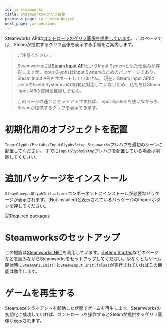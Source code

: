 ```yaml
---
id: ja-steamworks
title: Steamworksのグリフ画像
previous_page: ja-custom-device
next_page: ja-questions
---
```


Steamworks APIは[コントローラのグリフ画像を提供しています](https://partner.steamgames.com/doc/api/isteaminput#GetGlyphForActionOrigin)。
このページでは、Steamが提供するグリフ画像を表示する手順をご案内します。

> ご注意ください：
>
> Steamworksには[Steam Input API](https://partner.steamgames.com/doc/api/isteaminput)というInput Systemと似た仕組みが存在しますが、Input GlyphsはInput Systemのためのパッケージであり、Steam Input APIをサポートしていません。
> 現在、Steam Input APIはUnityのEvent System(UIの操作)に対応していないため、私たちはSteam Input APIの使用を推奨しません。
>
> このページの通りにセットアップすれば、Input Systemを使いながらもSteamが提供するグリフを表示できます。

# 初期化用のオブジェクトを配置
`InputGlyphs/Prefabs/InputGlyphsSetup_Steamworks`プレハブを最初のシーンに配置してください。
すでに`InputGlyphsSetup`プレハブを配置している場合は削除してください。

# 追加パッケージをインストール
`SteamGamepadGlyphInitializer`コンポーネントにインストールが必要なパッケージが表示されます。(Not installed)と表示されているパッケージのImportボタンを押してください。

![Required packages]({{site.baseurl}}/assets/steamworks_required_packages.png)

# Steamworksのセットアップ
この機能は[Steamworks.NET](https://steamworks.github.io/)を利用しています。[Getting Started](https://steamworks.github.io/gettingstarted)などのページなどを読みながらSteamworksをセットアップしてください。少なくともゲーム開始時に`SteamAPI.Init()`と`SteamInput.Init(false)`が実行されていればこの機能は動作します。

# ゲームを再生する
Steam.exeクライアントを起動した状態でゲームを再生します。Steamworksの初期化に成功していれば、コントローラを操作するとSteamが提供するグリフ画像が表示されます。

